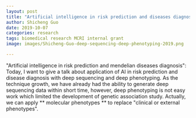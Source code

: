 ```yaml
---
layout: post
title: "Artificial intelligence in risk prediction and diseases diagnosis"
author: Shicheng Guo
date: 2019-10-07
categories: research
tags: biomedical research MCRI internal grant
image: images/Shicheng-Guo-deep-sequencing-deep-phenotyping-2019.png

---
```


"Artificial intelligence in risk prediction and mendelian diseases diagnosis": Today, I want to give a talk about application of AI in risk prediction and disease diagnosis with deep sequencing and deep phenotyping. As the technique growth, we have already had the ability to generate deep sequencing data within short time, however, deep phenotyping is not easy work which limited the development of genetic association study. Actually, we can apply ** molecular phenotypes ** to replace "clinical or external phenotypes". 
